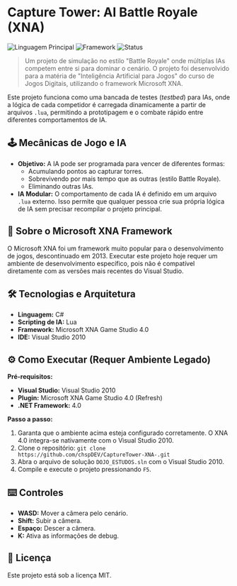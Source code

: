 # Capture Tower: AI Battle Royale (XNA)

![Linguagem Principal](https://img.shields.io/badge/C%23-100%25-blueviolet)
![Framework](https://img.shields.io/badge/Microsoft%20XNA%204.0-legacy-orange)
![Status](https://img.shields.io/badge/status-arquivado-lightgrey)

> Um projeto de simulação no estilo "Battle Royale" onde múltiplas IAs competem entre si para dominar o cenário. O projeto foi desenvolvido para a matéria de "Inteligência Artificial para Jogos" do curso de Jogos Digitais, utilizando o framework Microsoft XNA.

Este projeto funciona como uma bancada de testes (*testbed*) para IAs, onde a lógica de cada competidor é carregada dinamicamente a partir de arquivos `.lua`, permitindo a prototipagem e o combate rápido entre diferentes comportamentos de IA.

## 🕹️ Mecânicas de Jogo e IA

* **Objetivo:** A IA pode ser programada para vencer de diferentes formas:
    * Acumulando pontos ao capturar torres.
    * Sobrevivendo por mais tempo que as outras (estilo Battle Royale).
    * Eliminando outras IAs.
* **IA Modular:** O comportamento de cada IA é definido em um arquivo `.lua` externo. Isso permite que qualquer pessoa crie sua própria lógica de IA sem precisar recompilar o projeto principal.

## 📜 Sobre o Microsoft XNA Framework

O Microsoft XNA foi um framework muito popular para o desenvolvimento de jogos, descontinuado em 2013. Executar este projeto hoje requer um ambiente de desenvolvimento específico, pois não é compatível diretamente com as versões mais recentes do Visual Studio.

## 🛠️ Tecnologias e Arquitetura

-   **Linguagem:** C#
-   **Scripting de IA:** Lua
-   **Framework:** Microsoft XNA Game Studio 4.0
-   **IDE:** Visual Studio 2010

## ⚙️ Como Executar (Requer Ambiente Legado)

**Pré-requisitos:**
-   **Visual Studio:** Visual Studio 2010
-   **Plugin:** Microsoft XNA Game Studio 4.0 (Refresh)
-   **.NET Framework:** 4.0

**Passo a passo:**
1.  Garanta que o ambiente acima esteja configurado corretamente. O XNA 4.0 integra-se nativamente com o Visual Studio 2010.
2.  Clone o repositório: `git clone https://github.com/chspDEV/CaptureTower-XNA-.git`
3.  Abra o arquivo de solução `DOJO_ESTUDOS.sln` com o Visual Studio 2010.
4.  Compile e execute o projeto pressionando `F5`.

## ⌨️ Controles

* **WASD:** Mover a câmera pelo cenário.
* **Shift:** Subir a câmera.
* **Espaço:** Descer a câmera.
* **K:** Ativa as informações de debug.

## 📜 Licença

Este projeto está sob a licença MIT.

